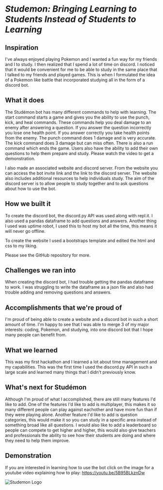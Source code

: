 # ***Studemon: Bringing Learning to Students Instead of Students to Learning***

## Inspiration
I've always enjoyed playing Pokemon and I wanted a fun way for my friends and I to study. I then realized that I spend a lot of time on discord. I noticed that it would be convenient for me to be able to study in the same place that I talked to my friends and played games. This is when I formulated the idea of a Pokemon like battle that incorporated studying all in the form of a discord bot.

## What it does
The Studémon bot has many different commands to help with learning. The start command starts a game and gives you the ability to use the punch, kick, and heal commands. These commands help you deal damage to an enemy after answering a question. If you answer the question incorrectly you lose one health point. If you answer correctly you take health points from the enemy. The punch command does 1 damage and is very accurate. The kick command does 3 damage but can miss often. There is also a run command which ends the game. Users also have the ability to add their own questions to help them prepare and study. Please watch the video to get a demonstration.

I also made an associated website and discord server. From the website you can access the bot invite link and the link to the discord server. The website also includes additional resources to help individuals study. The aim of the discord server is to allow people to study together and to ask questions about how to use the bot.
## How we built it
To create the discord bot, the discord.py API was used along with repl.it. I also used a pandas dataframe to add questions and answers. Another thing I used was uptime robot, I used this to host my bot all the time, this means it will never go offline. 

To create the website I used a bootstraps template and edited the html and css to my liking.

Please see the GitHub repository for more.
## Challenges we ran into
When creating the discord bot, I had trouble getting the pandas dataframe to work. I was struggling to write the dataframe as a json file and also had trouble adding and removing questions and answers.
## Accomplishments that we're proud of
I'm proud of being able to create a website and a discord bot in such a short amount of time. I'm happy to see that I was able to merge 3 of my major interests: coding, Pokemon, and studying, into one discord bot that I hope many people can benefit from.
## What we learned
This was my first hackathon and I learned a lot about time management and my capabilities. This was the first time I used the discord.py API in such a large scale and learned many things that I didn't previously know. 
## What's next for Studémon
Although I'm proud of what I accomplished, there are still many features I'd like to add. One of the features I'd like to add is multiplayer, this makes it so many different people can play against eachother and have more fun than if they were playing alone. Another feature I'd like to add is question categories, this would make it so you can study in a specific area instead of something broad like all questions. I would also like to add a leaderboard so people can compete to get higher and higher, this would also give teachers and professionals the ability to see how their students are doing and where they need to help them improve.
## Demonstration
If you are interested in learning how to use the bot click on the image for a youtube video explaining how to play: https://youtu.be/5B95BLkznDw

![Studemon Logo](https://cdn.discordapp.com/attachments/748927062496116806/858549947434401802/studemon_logo_color.jpg)

